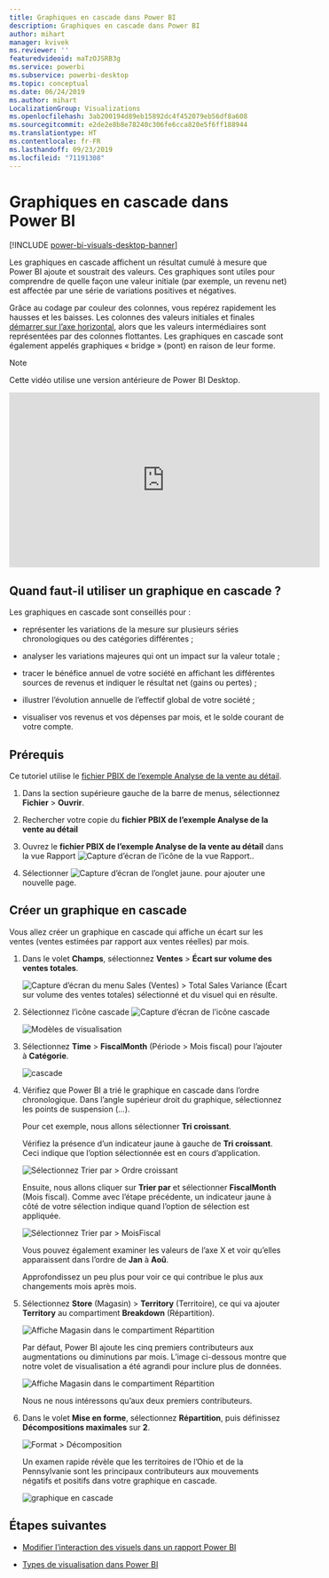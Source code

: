 ```yaml
---
title: Graphiques en cascade dans Power BI
description: Graphiques en cascade dans Power BI
author: mihart
manager: kvivek
ms.reviewer: ''
featuredvideoid: maTzOJSRB3g
ms.service: powerbi
ms.subservice: powerbi-desktop
ms.topic: conceptual
ms.date: 06/24/2019
ms.author: mihart
LocalizationGroup: Visualizations
ms.openlocfilehash: 3ab200194d89eb15892dc4f452079eb56df8a608
ms.sourcegitcommit: e2de2e8b8e78240c306fe6cca820e5f6ff188944
ms.translationtype: HT
ms.contentlocale: fr-FR
ms.lasthandoff: 09/23/2019
ms.locfileid: "71191308"
---
```

# <a name="waterfall-charts-in-power-bi"></a>Graphiques en cascade dans Power BI

[!INCLUDE [power-bi-visuals-desktop-banner](../includes/power-bi-visuals-desktop-banner.md)]

Les graphiques en cascade affichent un résultat cumulé à mesure que Power BI ajoute et soustrait des valeurs. Ces graphiques sont utiles pour comprendre de quelle façon une valeur initiale (par exemple, un revenu net) est affectée par une série de variations positives et négatives.

Grâce au codage par couleur des colonnes, vous repérez rapidement les hausses et les baisses. Les colonnes des valeurs initiales et finales [démarrer sur l’axe horizontal](https://support.office.com/article/Create-a-waterfall-chart-in-Office-2016-for-Windows-8de1ece4-ff21-4d37-acd7-546f5527f185#BKMK_Float "démarrent généralement sur l’axe horizontal"), alors que les valeurs intermédiaires sont représentées par des colonnes flottantes. Les graphiques en cascade sont également appelés graphiques « bridge » (pont) en raison de leur forme.

   > [!NOTE]
   > Cette vidéo utilise une version antérieure de Power BI Desktop.
   > 
   > 

<iframe width="560" height="315" src="https://www.youtube.com/embed/qKRZPBnaUXM" frameborder="0" allow="autoplay; encrypted-media" allowfullscreen></iframe>

## <a name="when-to-use-a-waterfall-chart"></a>Quand faut-il utiliser un graphique en cascade ?

Les graphiques en cascade sont conseillés pour :

* représenter les variations de la mesure sur plusieurs séries chronologiques ou des catégories différentes ;

* analyser les variations majeures qui ont un impact sur la valeur totale ;

* tracer le bénéfice annuel de votre société en affichant les différentes sources de revenus et indiquer le résultat net (gains ou pertes) ;

* illustrer l’évolution annuelle de l’effectif global de votre société ;

* visualiser vos revenus et vos dépenses par mois, et le solde courant de votre compte.

## <a name="prerequisite"></a>Prérequis

Ce tutoriel utilise le [fichier PBIX de l’exemple Analyse de la vente au détail](http://download.microsoft.com/download/9/6/D/96DDC2FF-2568-491D-AAFA-AFDD6F763AE3/Retail%20Analysis%20Sample%20PBIX.pbix).

1. Dans la section supérieure gauche de la barre de menus, sélectionnez **Fichier** > **Ouvrir**.
   
2. Rechercher votre copie du **fichier PBIX de l’exemple Analyse de la vente au détail**

1. Ouvrez le **fichier PBIX de l’exemple Analyse de la vente au détail** dans la vue Rapport ![Capture d’écran de l’icône de la vue Rapport.](media/power-bi-visualization-kpi/power-bi-report-view.png).

1. Sélectionner ![Capture d’écran de l’onglet jaune.](media/power-bi-visualization-kpi/power-bi-yellow-tab.png) pour ajouter une nouvelle page.


## <a name="create-a-waterfall-chart"></a>Créer un graphique en cascade

Vous allez créer un graphique en cascade qui affiche un écart sur les ventes (ventes estimées par rapport aux ventes réelles) par mois.

1. Dans le volet **Champs**, sélectionnez **Ventes** > **Écart sur volume des ventes totales**.

   ![Capture d’écran du menu Sales (Ventes) > Total Sales Variance (Écart sur volume des ventes totales) sélectionné et du visuel qui en résulte.](media/power-bi-visualization-waterfall-charts/power-bi-first-value.png)

1. Sélectionnez l’icône cascade ![Capture d’écran de l’icône cascade](media/power-bi-visualization-waterfall-charts/power-bi-waterfall-icon.png)

    ![Modèles de visualisation](media/power-bi-visualization-waterfall-charts/convert-waterfall.png)

1. Sélectionnez **Time** > **FiscalMonth** (Période > Mois fiscal) pour l’ajouter à **Catégorie**.

    ![cascade](media/power-bi-visualization-waterfall-charts/power-bi-waterfall.png)

1. Vérifiez que Power BI a trié le graphique en cascade dans l’ordre chronologique. Dans l’angle supérieur droit du graphique, sélectionnez les points de suspension (...).

    Pour cet exemple, nous allons sélectionner **Tri croissant**.

    Vérifiez la présence d’un indicateur jaune à gauche de **Tri croissant**. Ceci indique que l’option sélectionnée est en cours d’application.

    ![Sélectionnez Trier par > Ordre croissant](media/power-bi-visualization-waterfall-charts/power-bi-sort-by.png)

    Ensuite, nous allons cliquer sur **Trier par** et sélectionner **FiscalMonth** (Mois fiscal). Comme avec l’étape précédente, un indicateur jaune à côté de votre sélection indique quand l’option de sélection est appliquée.

    ![Sélectionnez Trier par > MoisFiscal](media/power-bi-visualization-waterfall-charts/power-bi-sort-by-fiscal-month.png)

    Vous pouvez également examiner les valeurs de l’axe X et voir qu’elles apparaissent dans l’ordre de **Jan** à **Aoû**.

    Approfondissez un peu plus pour voir ce qui contribue le plus aux changements mois après mois.

1.  Sélectionnez **Store** (Magasin) > **Territory**  (Territoire), ce qui va ajouter **Territory** au compartiment **Breakdown** (Répartition).

    ![Affiche Magasin dans le compartiment Répartition](media/power-bi-visualization-waterfall-charts/power-bi-waterfall-breakdown.png)

    Par défaut, Power BI ajoute les cinq premiers contributeurs aux augmentations ou diminutions par mois. L’image ci-dessous montre que notre volet de visualisation a été agrandi pour inclure plus de données. 

    ![Affiche Magasin dans le compartiment Répartition](media/power-bi-visualization-waterfall-charts/power-bi-waterfall-breakdown-initial.png)

    Nous ne nous intéressons qu’aux deux premiers contributeurs.

1. Dans le volet **Mise en forme**, sélectionnez **Répartition**, puis définissez **Décompositions maximales** sur **2**.

    ![Format > Décomposition](media/power-bi-visualization-waterfall-charts/power-bi-waterfall-breakdown-maximum.png)

    Un examen rapide révèle que les territoires de l’Ohio et de la Pennsylvanie sont les principaux contributeurs aux mouvements négatifs et positifs dans votre graphique en cascade.

    ![graphique en cascade](media/power-bi-visualization-waterfall-charts/power-bi-waterfall-axis.png)

## <a name="next-steps"></a>Étapes suivantes

* [Modifier l’interaction des visuels dans un rapport Power BI](../service-reports-visual-interactions.md)

* [Types de visualisation dans Power BI](power-bi-visualization-types-for-reports-and-q-and-a.md)
